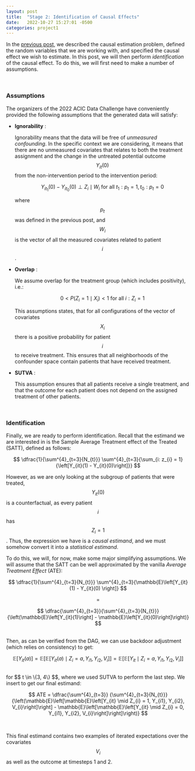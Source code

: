 ```yaml
---
layout: post
title:  "Stage 2: Identification of Causal Effects"
date:   2022-10-27 15:27:01 -0500
categories: project1
---
```


In the [previous post](/ece-888/project1/2022/10/05/problem-definition), we described the causal estimation problem, defined the random variables that we are working with, and specified the causal effect we wish to estimate. In this post, we will then perform *identification* of the causal effect.
To do this, we will first need to make a number of assumptions.

<br/>


### Assumptions
The organizers of the 2022 ACIC Data Challenge have conveniently provided the following assumptions that the generated data will satisfy:

- **Ignorability** : 

    Ignorability means that the data will be free of *unmeasured confounding*. In the specific context we are considering, it means that there are no unmeasured covariates that relates to both the treatment assignment and the change in the untreated potential outcome $$ Y_{it}(0) $$ from the non-intervention period to the intervention period:

    $$ Y_{it_{1}}(0) - Y_{it_{0}}(0) \perp Z_{i} \mid W_{i} \text{  for all  } t_{1} : p_{t} = 1, t_{0} : p_{t} = 0 $$

    where $$ p_{t} $$ was defined in the previous post, and $$ W_{i} $$ is the vector of all the measured covariates related to patient $$ i $$.

- **Overlap** : 

    We assume overlap for the treatment group (which includes positivity), i.e.:

    $$ 0 < P(Z_{i} = 1 \mid X_{i}) < 1 \text{ for all } i : Z_{i} = 1 $$

    This assumptions states, that for all configurations of the vector of covariates $$ X_{i} $$ there is a positive probability for patient $$ i $$ to receive treatment. This ensures that all neighborhoods of the confounder space contain patients that have received treatment.



- **SUTVA** : 

    This assumption ensures that all patients receive a single treatment, and that the outcome for each patient does not depend on the assigned treatment of other patients.

<br/>





### Identification
Finally, we are ready to perform identification. Recall that the estimand we are interested in is the Sample Average Treatment effect of the Treated (SATT), defined as follows:

$$ \dfrac{1}{\sum^{4}_{t=3}{N_{t}}} \sum^{4}_{t=3}{\sum_{i: z_{i} = 1}{\left[Y_{it}(1) - Y_{it}(0)\right]}}  $$

However, as we are only looking at the subgroup of patients that were treated, $$ Y_{it}(0) $$ is a counterfactual, as every patient $$ i $$ has $$ Z_{i} = 1 $$. Thus, the expression we have is a *causal estimand*, and we must somehow convert it into a *statistical estimand*. 

To do this, we will, for now, make some major simplifying assumptions. We will assume that the SATT can be well approximated by the vanilla *Average Treatment Effect* (ATE):

$$ \dfrac{1}{\sum^{4}_{t=3}{N_{t}}} \sum^{4}_{t=3}{\mathbb{E}\left[Y_{it}(1) - Y_{it}(0) \right]}  $$

$$ = $$

$$ \dfrac{\sum^{4}_{t=3}}{\sum^{4}_{t=3}{N_{t}}} {\left(\mathbb{E}\left[Y_{it}(1)\right] - \mathbb{E}\left[Y_{it}(0)\right]\right)} $$

<br/>
Then, as can be verified from the DAG, we can use backdoor adjustment (which relies on consistency) to get:

$$ \mathbb{E}\left[Y_{it}(a)\right]  = 
        \mathbb{E}\left[\mathbb{E}\left[Y_{it}(a) \mid Z_{i} = a, Y_{i1}, Y_{i2}, V_{i}\right]\right]  =
        \mathbb{E}\left[\mathbb{E}\left[Y_{it} \mid Z_{i} = a, Y_{i1}, Y_{i2}, V_{i}\right]\right]$$

<br/>
for $$ t \in \{3, 4\} $$, where we used SUTVA to perform the last step.
We insert to get our final estimand:

$$ ATE = \dfrac{\sum^{4}_{t=3}}
         {\sum^{4}_{t=3}{N_{t}}} {\left(\mathbb{E}\left[\mathbb{E}\left[Y_{it} \mid Z_{i} = 1, Y_{i1}, Y_{i2}, V_{i}\right]\right] - \mathbb{E}\left[\mathbb{E}\left[Y_{it} \mid Z_{i} = 0, Y_{i1}, Y_{i2}, V_{i}\right]\right]\right)} $$


<br/>

This final estimand contains two examples of iterated expectations over the covariates $$ V_{i} $$ as well as the outcome at timesteps 1 and 2.